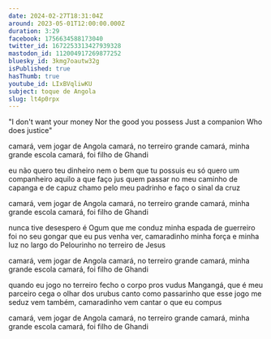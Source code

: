 ```yaml
---
date: 2024-02-27T18:31:04Z
around: 2023-05-01T12:00:00.000Z
duration: 3:29
facebook: 1756634588173040
twitter_id: 1672253313427939328
mastodon_id: 112004917269877252
bluesky_id: 3kmg7oautw32g
isPublished: true
hasThumb: true
youtube_id: LIxBVqliwKU
subject: toque de Angola
slug: lt4p0rpx
---
```

"I don't want your money
Nor the good you possess
Just a companion
Who does justice"

camará, vem jogar de Angola
camará, no terreiro grande
camará, minha grande escola
camará, foi filho de Ghandi

eu não quero teu dinheiro
nem o bem que tu possuis
eu só quero um companheiro
aquilo a que faço jus
quem passar no meu caminho
de capanga e de capuz
chamo pelo meu padrinho
e faço o sinal da cruz

camará, vem jogar de Angola
camará, no terreiro grande
camará, minha grande escola
camará, foi filho de Ghandi

nunca tive desespero
é Ogum que me conduz
minha espada de guerreiro
foi no seu gongar que eu pus
venha ver, camaradinho
minha força e minha luz
no largo do Pelourinho
no terreiro de Jesus

camará, vem jogar de Angola
camará, no terreiro grande
camará, minha grande escola
camará, foi filho de Ghandi

quando eu jogo no terreiro
fecho o corpo pros vudus
Mangangá, que é meu parceiro
cega o olhar dos urubus
canto como passarinho
que esse jogo me seduz
vem também, camaradinho
vem cantar o que eu compus

camará, vem jogar de Angola
camará, no terreiro grande
camará, minha grande escola
camará, foi filho de Ghandi
